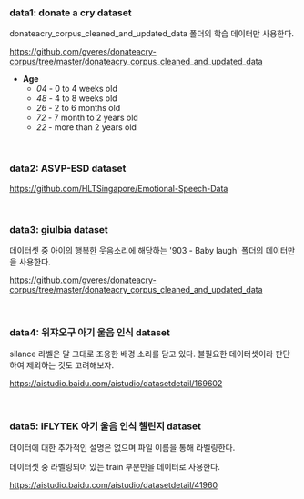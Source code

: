 ### data1: donate a cry dataset

donateacry_corpus_cleaned_and_updated_data 폴더의 학습 데이터만 사용한다.

https://github.com/gveres/donateacry-corpus/tree/master/donateacry_corpus_cleaned_and_updated_data

- **Age**
  - _04_ - 0 to 4 weeks old
  - _48_ - 4 to 8 weeks old
  - _26_ - 2 to 6 months old
  - _72_ - 7 month to 2 years old
  - _22_ - more than 2 years old

<br>

### data2: ASVP-ESD dataset

https://github.com/HLTSingapore/Emotional-Speech-Data

<br>

### data3: giulbia dataset

데이터셋 중 아이의 행복한 웃음소리에 해당하는 '903 - Baby laugh' 폴더의 데이터만을 사용한다.

https://github.com/gveres/donateacry-corpus/tree/master/donateacry_corpus_cleaned_and_updated_data

<br>

### data4: 위쟈오구 아기 울음 인식 dataset

silance 라벨은 말 그대로 조용한 배경 소리를 담고 있다. 불필요한 데이터셋이라 판단하여 제외하는 것도 고려해보자.

https://aistudio.baidu.com/aistudio/datasetdetail/169602

<br>

### data5: iFLYTEK 아기 울음 인식 챌린지 dataset

데이터에 대한 추가적인 설명은 없으며 파일 이름을 통해 라벨링한다.

데이터셋 중 라벨링되어 있는 train 부분만을 데이터로 사용한다.

https://aistudio.baidu.com/aistudio/datasetdetail/41960

